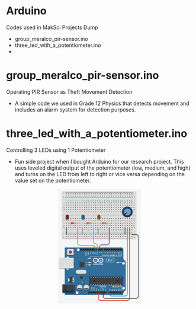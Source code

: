# Arduino

Codes used in MakSci Projects Dump
 - group_meralco_pir-sensor.ino
 - three_led_with_a_potentiometer.ino
 - 



# group_meralco_pir-sensor.ino

Operating PIR Sensor as Theft Movement Detection
 - A simple code we used in Grade 12 Physics that detects movement and includes an alarm system for detection purposes.


# three_led_with_a_potentiometer.ino

Controlling 3 LEDs using 1 Potentiometer
 - Fun side project when I bought Arduino for our research project. This uses leveled digital output of the potentiometer (low, medium, and high) and turns on the LED from left to right or vice versa depending on the value set on the potentiometer.

<p align = "center">
 <img src = "images/arduino_circuit_potentiometer_three_leds.png" height = 309 weight = 542 />
</p>
